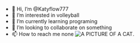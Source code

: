 - 👋 Hi, I’m @Katyflow777
- 👀 I’m interested in volleyball
- 🌱 I’m currently learning programing
- 💞️ I’m looking to collaborate on something
- 📫 How to reach me none
![A PICTURE OF A CAT](https://www.hdwallpaper.nu/wp-content/uploads/2015/02/maxresdefault.jpg).
<!---
Katyflow777/Katyflow777 is a ✨ special ✨ repository because its `README.md` (this file) appears on your GitHub profile.
You can click the Preview link to take a look at your changes.
--->
